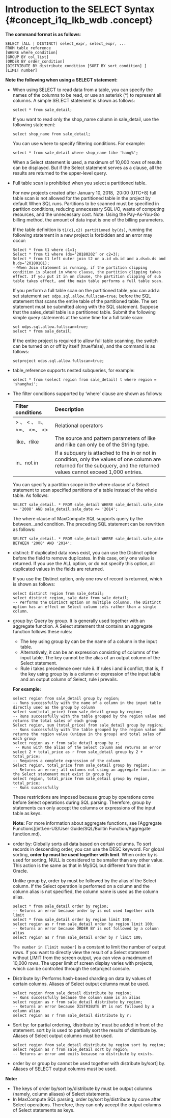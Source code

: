 # Introduction to the SELECT Syntax {#concept_i1q_lkb_wdb .concept}

**The command format is as follows**:

```
SELECT [ALL | DISTINCT] select_expr, select_expr, ...
FROM table_reference
[WHERE where_condition]
[GROUP BY col_list]
[ORDER BY order_condition]
[DISTRIBUTE BY distribute_condition [SORT BY sort_condition] ]
[LIMIT number]
```

**Note the following when using a SELECT statement:**

-   When using SELECT to read data from a table, you can specify the names of the columns to be read, or use an asterisk \(\*\) to represent all columns. A simple SELECT statement is shown as follows:

    ```
    select * from sale_detail;
    ```

    If you want to read only the shop\_name column in sale\_detail, use the following statement:

    ```
    select shop_name from sale_detail;
    ```

    You can use where to specify filtering conditions. For example:

    ```
    select * from sale_detail where shop_name like 'hang%';
    ```

    When a Select statement is used, a maximum of 10,000 rows of results can be displayed. But if the Select statement serves as a clause, all the results are returned to the upper-level query.

-   Full table scan is prohibited when you select a partitioned table.

    For new projects created after January 10, 2018,  20:00 \(UTC+8\) full table scan is not allowed for the partitioned table in the project by default When SQL runs. Partitions to be scanned must be specified in partition conditions, reducing unnecessary SQL I/O, waste of computing resources, and the unnecessary cost. Note: Using the Pay-As-You-Go billing method, the amount of data input is one of the billing parameters.

    If the table definition is `t1(c1,c2) partitioned by(ds)`, running the following statement in a new project is forbidden and an error may occur:

    ```
    Select * from t1 where c1=1;
    Select * from t1 where (ds=‘20180202’ or c2=3);
    Select * from t1 left outer join t2 on a.id =b.id and a.ds=b.ds and b.ds=‘20180101);  
    --When Join statement is running, if the partition clipping condition is placed in where clause, the partition clipping takes effect. If you put it in on clause, the partition clipping of sub table takes effect, and the main table performs a full table scan.
    ```

    If you perform a full table scan on the partitioned table, you can add a set statement `set odps.sql.allow.fullscan=true;` before the SQL statement that scans the entire table of the partitioned table. The set statement must be submitted along with the SQL statement. Suppose that the sales\_detail table is a partitioned table. Submit the following simple query statements at the same time for a full table scan:

    ```
    set odps.sql.allow.fullscan=true;
    select * from sale_detail;
    ```

    If the entire project is required to allow full table scanning, the switch can be turned on or off by itself \(true/false\), and the command is as follows:

    ```
    setproject odps.sql.allow.fullscan=true;
    ```

-   table\_reference supports nested subqueries, for example:

    ```
    select * from (select region from sale_detail) t where region = 'shanghai';
    ```

-   The filter conditions supported by ‘where’ clause are shown as follows:

    |Filter conditions|Description|
    |:----------------|:----------|
    |\> 、 < 、 =、 \>=、 <=、 <\>|Relational operators|
    |like、rlike|The source and pattern parameters of like and rlike can only be of the String type.|
    |in、not in|If a subquery is attached to the in or not in condition, only the values of one column are returned for the subquery, and the returned values cannot exceed 1,000 entries.|

    You can specify a partition scope in the where clause of a Select statement to scan specified partitions of a table instead of the whole table. As follows:

    ```
    SELECT sale_detail. * FROM sale_detail WHERE sale_detail.sale_date >= '2008' AND sale_detail.sale_date <= '2014';
    ```

    The where clause of MaxCompute SQL supports query by the between…and condition. The preceding SQL statement can be rewritten as follows:

    ```
    SELECT sale_detail. * FROM sale_detail WHERE sale_detail.sale_date BETWEEN '2008' AND '2014';
    ```

-   distinct: If duplicated data rows exist, you can use the Distinct option before the field to remove duplicates. In this case, only one value is returned. If you use the ALL option, or do not specify this option, all duplicated values in the fields are returned.

    If you use the Distinct option, only one row of record is returned, which is shown as follows:

    ```
    select distinct region from sale_detail;
    select distinct region, sale_date from sale_detail;
    -- Performs the Distinct option on multiple columns. The Distinct option has an effect on Select column sets rather than a single column.
    ```

-   group by: Query by group. It is generally used together with an aggregate function. A Select statement that contains an aggregate function follows these rules:

    -   The key using group by can be the name of a column in the input table.
    -   Alternatively, it can be an expression consisting of columns of the input table. The key cannot be the alias of an output column of the Select statement.
    -   Rule i takes precedence over rule ii. If rules i and ii conflict, that is, if the key using group by is a column or expression of the input table and an output column of Select, rule i prevails.

    **For example:**

    ```
    select region from sale_detail group by region;
    -- Runs successfully with the name of a column in the input table directly used as the group by column
    select sum(total_price) from sale_detail group by region;
    -- Runs successfully with the table grouped by the region value and returns the total sales of each group
    Select region, sum (total_price) from sale_detail group by region;
    -- Runs successfully with the table grouped by the region value and returns the region value (unique in the group) and total sales of each group
    select region as r from sale_detail group by r;
     -- Runs with the alias of the Select column and returns an error
    select 2 + total_price as r from sale_detail group by 2 + total_price;
    -- Requires a complete expression of the column
    Select region, total_price from sale_detail group by region;
    -- Returns an error; all columns not using an aggregate function in the Select statement must exist in group by
    select region, total_price from sale_detail group by region, total_price;
    -- Runs successfully
    ```

    These restrictions are imposed because group by operations come before Select operations during SQL parsing. Therefore, group by statements can only accept the columns or expressions of the input table as keys.

    **Note:** For more information about aggregate functions, see [Aggregate Functions](intl.en-US/User Guide/SQL/Builtin Function/Aggregate function.md).

-   order by: Globally sorts all data based on certain columns. To sort records in descending order, you can use the DESC keyword. For global sorting, **order by must be used together with limit**. When order by is used for sorting, NULL is considered to be smaller than any other value. This action is the same as that in MySQL but different from that in Oracle.

    Unlike group by, order by must be followed by the alias of the Select column. If the Select operation is performed on a column and the column alias is not specified, the column name is used as the column alias.

    ```
    select * from sale_detail order by region;
    -- Returns an error because order by is not used together with limit
    select * from sale_detail order by region limit 100;
    select region as r from sale_detail order by region limit 100;
    -- Returns an error because ORDER BY is not followed by a column alias
    select region as r from sale_detail order by r limit 100;
    ```

    `The number in [limit number]` is a constant to limit the number of output rows. If you want to directly view the result of a Select statement without LIMIT from the screen output, you can view a maximum of 10,000 rows. The upper limit of screen display varies with projects, which can be controlled through the setproject console.

-   Distribute by: Performs hash-based sharding on data by values of certain columns. Aliases of Select output columns must be used.

    ```
    select region from sale_detail distribute by region;
    -- Runs successfully because the column name is an alias
    select region as r from sale_detail distribute by region;
    -- Returns an error because DISTRIBUTE BY is not followed by a column alias
    select region as r from sale_detail distribute by r;
    ```

-   Sort by: for partial ordering, ‘distribute by’ must be added in front of the statement. sort by is used to partially sort the results of distribute by. Aliases of Select output columns must be used.

    ```
    select region from sale_detail distribute by region sort by region;
    select region as r from sale_detail sort by region;
    -- Returns an error and exits because no distribute by exists.
    ```

-   order by or group by cannot be used together with distribute by/sort\] by. Aliases of SELECT output columns must be used.

**Note:** 

-   The keys of order by/sort by/distribute by must be output columns \(namely, column aliases\) of Select statements.
-   In MaxCompute SQL parsing, order by/sort by/distribute by come after Select operations. Therefore, they can only accept the output columns of Select statements as keys.

